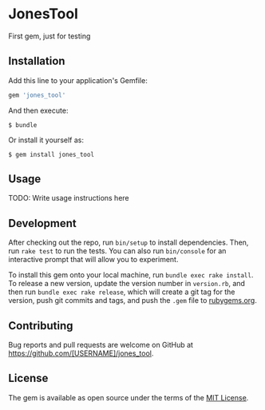 # JonesTool

First gem, just for testing

## Installation

Add this line to your application's Gemfile:

```ruby
gem 'jones_tool'
```

And then execute:

    $ bundle

Or install it yourself as:

    $ gem install jones_tool

## Usage

TODO: Write usage instructions here

## Development

After checking out the repo, run `bin/setup` to install dependencies. Then, run `rake test` to run the tests. You can also run `bin/console` for an interactive prompt that will allow you to experiment.

To install this gem onto your local machine, run `bundle exec rake install`. To release a new version, update the version number in `version.rb`, and then run `bundle exec rake release`, which will create a git tag for the version, push git commits and tags, and push the `.gem` file to [rubygems.org](https://rubygems.org).

## Contributing

Bug reports and pull requests are welcome on GitHub at https://github.com/[USERNAME]/jones_tool.

## License

The gem is available as open source under the terms of the [MIT License](https://opensource.org/licenses/MIT).
